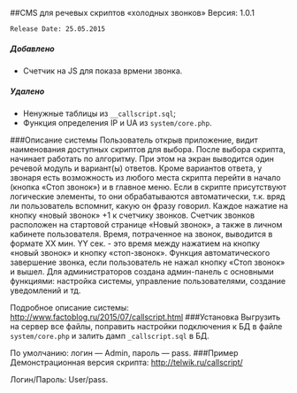 ##CMS для речевых скриптов «холодных звонков» 
Версия: 1.0.1

`Release Date: 25.05.2015`
##### Добавлено
* Счетчик на JS для показа врмени звонка.

##### Удалено
* Ненужные таблицы из `__callscript.sql`;
* Функция определения IP и UA из `system/core.php`.

###Описание системы
Пользователь открыв приложение, видит наименования доступных скриптов для выбора. После выбора скрипта, начинает работать по алгоритму. При этом на экран выводится один речевой модуль и вариант(ы) ответов. Кроме вариантов ответа, у звонаря есть возможность из любого места скрипта перейти в начало (кнопка «Стоп звонок») и в главное меню. Если в скрипте присутствуют логические элементы, то они обрабатываются автоматически, т.к. вряд ли пользователь вспомнит, какую он фразу говорил. Каждое нажатие на кнопку «новый звонок» +1 к счетчику звонков. Счетчик звонков расположен на стартовой странице «Новый звонок», а также в личном кабинете пользователя.
Время, потраченное на звонок, выводится в формате XX мин. YY сек. - это время между нажатием на кнопку «новый звонок» и кнопку «стоп-звонок».
Функция автоматического завершение звонка, если пользователь не нажал кнопку «Стоп звонок» и вышел.
Для администраторов создана админ-панель с основными функциями: настройка системы, управление пользователями, создание уведомлений и тд.

Подробное описание системы: http://www.factoblog.ru/2015/07/callscript.html
###Установка
Выгрузить на сервер все файлы, поправить настройки подключения к БД в файле `system/core.php` и залить дамп `_callscript.sql` в БД. 

По умолчанию: логин — Admin, пароль — pass.
###Пример
Демонстрационная версия скрипта: http://telwik.ru/callscript/

Логин/Пароль: User/pass.
